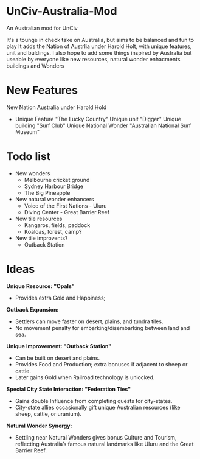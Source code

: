# UnCiv-Australia-Mod
An Australian mod for UnCiv

It's a tounge in check take on Australia, but aims to be balanced and fun to play
It adds the Nation of Austrlia under Harold Holt, with unique features, unit and buldings. 
I also hope to add some things inspired by Australia but useable by everyone like new resources, natural wonder enhacments buildings and Wonders

# New Features

New Nation Australia under Harold Hold
- Unique Feature "The Lucky Country"
Unique unit "Digger"
Unique building "Surf Club"
Unique National Wonder "Australian National Surf Museum"

# Todo list

- New wonders
  - Melbourne cricket ground
  - Sydney Harbour Bridge
  - The Big Pineapple
- New natural wonder enhancers
  - Voice of the First Nations - Uluru
  - Diving Center - Great Barrier Reef
- New tile resources
  - Kangaros, fields, paddock
  - Koaloas, forest, camp?
- New tile improvents?
  - Outback Station  

# Ideas

**Unique Resource: "Opals"**
- Provides extra Gold and Happiness;

**Outback Expansion:**
- Settlers can move faster on desert, plains, and tundra tiles.
- No movement penalty for embarking/disembarking between land and sea.

**Unique Improvement: "Outback Station"**  
- Can be built on desert and plains.
- Provides Food and Production; extra bonuses if adjacent to sheep or cattle.
- Later gains Gold when Railroad technology is unlocked.

**Special City State Interaction: "Federation Ties"**  
- Gains double Influence from completing quests for city-states.
- City-state allies occasionally gift unique Australian resources (like sheep, cattle, or uranium).

**Natural Wonder Synergy:**
- Settling near Natural Wonders gives bonus Culture and Tourism, reflecting Australia’s famous natural landmarks like Uluru and the Great Barrier Reef.


